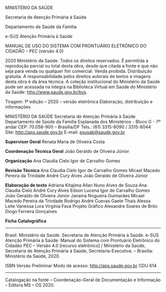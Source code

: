 MINISTÉRIO DA SAÚDE

Secretaria de Atenção Primária à Saúde

Departamento de Saúde da Família

e-SUS Atenção Primária à Saúde

MANUAL DE USO DO SISTEMA COM PRONTUÁRIO ELETRÔNICO DO CIDADÃO – PEC (versão 4.0)

2020 Ministério da Saúde.
Todos os direitos reservados. É permitida a reprodução parcial ou total desta obra, desde que citada a fonte e que não seja para venda ou qualquer fim comercial. Venda proibida. Distribuição gratuita. A responsabilidade pelos direitos autorais de textos e imagens desta obra é da área técnica. A  coleção institucional do Ministério da Saúde pode ser acessada na íntegra na Biblioteca Virtual em Saúde do Ministério da Saúde: <http://www.saude.gov.br/bvs>.

Tiragem: 1ª edição – 2020 – versão eletrônica
Elaboração, distribuição e informações

MINISTÉRIO DA SAÚDE
Secretaria de Atenção Primária à Saúde
Departamento de Saúde da Família
Esplanada dos Ministérios - Bloco G - 7º andar
CEP: 70.058-900 – Brasília/DF
Tels.: (61) 3315-8090 / 3315-8044
Site: <http://aps.saude.gov.br>
E-mail: esusab@saude.gov.br

**Supervisor Geral**
Renata Maria de Oliveira Costa

**Coordenação Técnica Geral**
João Geraldo de Oliveira Júnior

**Organização**
Ana Claudia Cielo
Igor de Carvalho Gomes

**Revisão Técnica**
Ana Claudia Cielo
Igor de Carvalho Gomes
Micael Macedo Pereira da Trindade
André Cury Alves
João Geraldo de Oliveira Júnior

**Elaboração de texto**
Adriana Kitajima
Allan Nuno Alves de Souza
Ana Claudia Cielo
André Cury Alves
Edson Lucena
Igor de Carvalho Gomes
João Geraldo de Oliveira Júnior
Janaína Nogueira Guimarães
Micael Macedo Pereira da Trindade
Rodrigo André Cuevas Gaete
Thaís Alessa Leite
Vanessa Lora
Virgínia Fava
Projeto Gráfico
Alexandre Soares de Brito
Diogo Ferreira Gonçalves

**Ficha Catalográfica**
________________________________________________________________________________________________________________
Brasil. Ministério da Saúde. Secretaria de Atenção Primária à Saúde.
 e-SUS Atenção Primária à Saúde: Manual do Sistema com Prontuário Eletrônico do Cidadão PEC – Versão 4.0 [recurso eletrônico] /
Ministério da Saúde, Secretaria de Atenção Primária à Saúde, Secretaria-Executiva. – Brasília: Ministério da Saúde, 2020.

 ISBN Versão Preliminar
 Modo de acesso: <http://aps.saude.gov.br>
 CDU 614
________________________________________________________________________________________________________________
Catalogação na fonte – Coordenação-Geral de Documentação e Informação – Editora MS – OS 2020.
